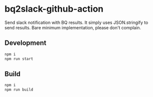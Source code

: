 # bq2slack-github-action
Send slack notification with BQ results.
It simply uses JSON.stringify to send results.
Bare minimum implementation, please don't complain.

## Development
```bash
npm i
npm run start
```

## Build
```bash
npm i
npm run build
```
